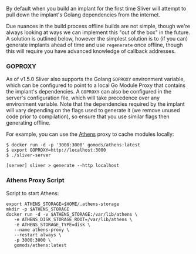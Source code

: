 By default when you build an implant for the first time Sliver will attempt to pull down the implant's Golang dependencies from the internet.

Due nuances in the build process offline builds are not simple, though we're always looking at ways we can implement this "out of the box" in the future. A solution is outlined below, however the simplest solution is to (if you can) generate implants ahead of time and use `regenerate` once offline, though this will require you have advanced knowledge of callback addresses.

### GOPROXY

As of v1.5.0 Sliver also supports the Golang `GOPROXY` environment variable, which can be configured to point to a local Go Module Proxy that contains the implant's dependencies. A `GOPROXY` can also be configured in the server's configuration file, which will take precedence over any environment variable. Note that the dependencies required by the implant will vary depending on the flags used to generate it (we remove unused code prior to compilation), so ensure that you use similar flags then generating offline.

For example, you can use the [Athens](https://docs.gomods.io/) proxy to cache modules locally:

```
$ docker run -d -p '3000:3000' gomods/athens:latest
$ export GOPROXY=http://localhost:3000
$ ./sliver-server

[server] sliver > generate --http localhost
```

### Athens Proxy Script

Script to start Athens:

```
export ATHENS_STORAGE=$HOME/.athens-storage
mkdir -p $ATHENS_STORAGE
docker run -d -v $ATHENS_STORAGE:/var/lib/athens \
   -e ATHENS_DISK_STORAGE_ROOT=/var/lib/athens \
   -e ATHENS_STORAGE_TYPE=disk \
   --name athens-proxy \
   --restart always \
   -p 3000:3000 \
   gomods/athens:latest
```
